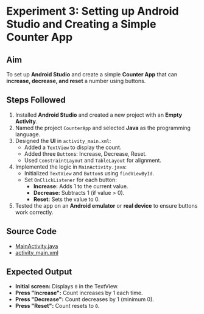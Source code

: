 # Experiment 3: Setting up Android Studio and Creating a Simple Counter App

## Aim
To set up **Android Studio** and create a simple **Counter App** that can **increase, decrease, and reset** a number using buttons.

## Steps Followed
1. Installed **Android Studio** and created a new project with an **Empty Activity**.
2. Named the project `CounterApp` and selected **Java** as the programming language.
3. Designed the **UI** in `activity_main.xml`:
   - Added a `TextView` to display the count.
   - Added three `Button`s: Increase, Decrease, Reset.
   - Used `ConstraintLayout` and `TableLayout` for alignment.
4. Implemented the logic in `MainActivity.java`:
   - Initialized `TextView` and `Button`s using `findViewById`.
   - Set `OnClickListener` for each button:
     - **Increase:** Adds 1 to the current value.
     - **Decrease:** Subtracts 1 (if value > 0).
     - **Reset:** Sets the value to 0.
5. Tested the app on an **Android emulator** or **real device** to ensure buttons work correctly.


## Source Code
- [MainActivity.java](./MainActivity.java)  
- [activity_main.xml](./activity_main.xml)  

## Expected Output
- **Initial screen:** Displays `0` in the TextView.  
- **Press "Increase":** Count increases by 1 each time.  
- **Press "Decrease":** Count decreases by 1 (minimum 0).  
- **Press "Reset":** Count resets to `0`.  

